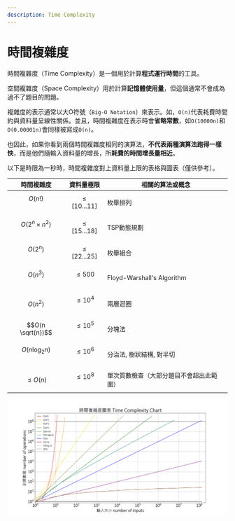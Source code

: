 ```yaml
---
description: Time Complexity
---
```


# 時間複雜度

時間複雜度（Time Complexity）是一個用於計算**程式運行時間**的工具。

空間複雜度（Space Complexity）用於計算**記憶體使用量**，但這個通常不會成為過不了題目的問題。

複雜度的表示通常以大O符號（`Big-O Notation`）來表示。如，`O(n)`代表耗費時間約與資料量呈線性關係。並且，時間複雜度在表示時會**省略常數**，如`O(10000n)`和`O(0.00001n)`會同樣被寫成`O(n)`。

也因此，如果你看到兩個時間複雜度相同的演算法，**不代表兩種演算法跑得一樣快**，而是他們隨輸入資料量的增長，所**耗費的時間增長量相近**。

以下是時限為一秒時，時間複雜度對上資料量上限的表格與圖表（僅供參考）。

| 時間複雜度                                  | 資料量極限      | 相關的算法或概念                           |
| ------------------------------------------ | -------------- | ----------------------------------------- |
| $$O(n!)$$​                                 | $$≤[10...11]$$ | 枚舉排列                                   |
| $$O(2^{n} \times n^{2})$$​                 | $$≤[15...18]$$ | TSP動態規劃                                |
| $$O(2^{n})$$​                              | $$≤[22...25]$$ | 枚舉組合                                   |
| $$O(n^{3})$$​                              | $$≤500$$​      | Floyd-Warshall's Algorithm                |
| $$O(n^{2})$$                               | $$≤10^{4}$$​   | 兩層迴圈                                   |
| $$O(n \sqrt{n})$$                          | $$≤10^{5}$$​   | 分塊法                                     |
| $$O(n \log_2n)$$​                          | $$≤10^{6}$$​   | 分治法, 樹狀結構, 對半切                    |
| $$≤O(n)$$                                  | $$≤10^{8}$$​   | 單次質數檢查（大部分題目不會超出此範圍）      |

![](<../.gitbook/assets/Time Complexity Graph.png>)
